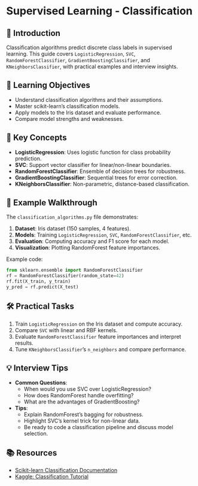 # Supervised Learning - Classification

## 📖 Introduction
Classification algorithms predict discrete class labels in supervised learning. This guide covers `LogisticRegression`, `SVC`, `RandomForestClassifier`, `GradientBoostingClassifier`, and `KNeighborsClassifier`, with practical examples and interview insights.

## 🎯 Learning Objectives
- Understand classification algorithms and their assumptions.
- Master scikit-learn’s classification models.
- Apply models to the Iris dataset and evaluate performance.
- Compare model strengths and weaknesses.

## 🔑 Key Concepts
- **LogisticRegression**: Uses logistic function for class probability prediction.
- **SVC**: Support vector classifier for linear/non-linear boundaries.
- **RandomForestClassifier**: Ensemble of decision trees for robustness.
- **GradientBoostingClassifier**: Sequential trees for error correction.
- **KNeighborsClassifier**: Non-parametric, distance-based classification.

## 📝 Example Walkthrough
The `classification_algorithms.py` file demonstrates:
1. **Dataset**: Iris dataset (150 samples, 4 features).
2. **Models**: Training `LogisticRegression`, `SVC`, `RandomForestClassifier`, etc.
3. **Evaluation**: Computing accuracy and F1 score for each model.
4. **Visualization**: Plotting RandomForest feature importances.

Example code:
```python
from sklearn.ensemble import RandomForestClassifier
rf = RandomForestClassifier(random_state=42)
rf.fit(X_train, y_train)
y_pred = rf.predict(X_test)
```

## 🛠️ Practical Tasks
1. Train `LogisticRegression` on the Iris dataset and compute accuracy.
2. Compare `SVC` with linear and RBF kernels.
3. Evaluate `RandomForestClassifier` feature importances and interpret results.
4. Tune `KNeighborsClassifier`’s `n_neighbors` and compare performance.

## 💡 Interview Tips
- **Common Questions**:
  - When would you use SVC over LogisticRegression?
  - How does RandomForest handle overfitting?
  - What are the advantages of GradientBoosting?
- **Tips**:
  - Explain RandomForest’s bagging for robustness.
  - Highlight SVC’s kernel trick for non-linear data.
  - Be ready to code a classification pipeline and discuss model selection.

## 📚 Resources
- [Scikit-learn Classification Documentation](https://scikit-learn.org/stable/supervised_learning.html)
- [Kaggle: Classification Tutorial](https://www.kaggle.com/learn/intro-to-machine-learning)